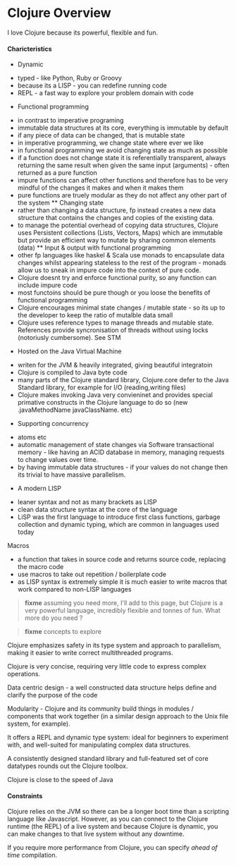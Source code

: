 # Clojure Overview 

  I love Clojure because its powerful, flexible and fun. 

#### Charicteristics

* Dynamic 
- typed - like Python, Ruby or Groovy 
- because its a LISP - you can redefine running code
- REPL - a fast way to explore your problem domain with code

* Functional programming
- in contrast to imperative programing
- immutable data structures at its core, everything is immutable by default
- if any piece of data can be changed, that is mutable state
- in imperative programming, we change state where ever we like
- in functional programming we avoid changing state as much as possible 
- if a function does not change state it is referentially transparent, always returning the same result when given the same input (arguments) - often returned as a pure function 
- impure functions can affect other functions and therefore has to be very mindful of the changes it makes and when it makes them
- pure functions are truely modular as they do not affect any other part of the system
** Changing state
- rather than changing a data structure, fp instead creates a new data structure that contains the changes and copies of the existing data.
- to manage the potential overhead of copying data structures, Clojure uses Persistent collections (Lists, Vectors, Maps) which are immutable but provide an efficient way to mutate by sharing common elements (data) 
** Input & output with functional programming 
- other fp languages like haskel & Scala use monads to encapsulate data changes whilst appearing stateless to the rest of the program - monads allow us to sneak in impure code into the context of pure code.
- Clojure doesnt try and enforce functional purity, so any function can include impure code 
- most functoins should be pure though or you loose the benefits of functional programming
- Clojure encourages minimal state changes / mutable state - so its up to the developer to keep the ratio of mutalble data small
- Clojure uses reference types to manage threads and mutable state.  References provide syncronisation of threads without using locks (notoriusly cumbersome).  See STM 

* Hosted on the Java Virtual Machine 
- writen for the JVM & heavily integrated, giving beautiful integratoin 
- Clojure is compiled to Java byte code 
- many parts of the Clojure standard library, Clojure.core defer to the Java Standard library, for example for I/O (reading,writing files)
- Clojure makes invoking Java very convieninet and provides special primative constructs in the Clojure language to do so (new .javaMethodName javaClassName. etc)

* Supporting concurrency
- atoms etc 
- automatic management of state changes via Software transactional memory - like having an ACID database in memory, managing requests to change values over time.
- by having immutable data structures - if your values do not change then its trivial to have massive parallelism.

* A modern LISP 
- leaner syntax and not as many brackets as LISP
- clean data structure syntax at the core of the language
- LiSP was the first language to introduce first class functions, garbage collection and dynamic typing, which are common in languages used today

Macros 
- a function that takes in source code and returns source code, replacing the macro code  
- use macros to take out repetition / boilerplate code
- as LISP syntax is extremely simple it is much easier to write macros that work compared to non-LISP languages


> **fixme** assuming you need more, I'll add to this page, but Clojure is a very powerful language, incredibly flexible and tonnes of fun.  What more do you need ?


> **fixme** concepts to explore 

Clojure emphasizes safety in its type system and approach to parallelism, making it easier to write correct multithreaded programs. 

Clojure is very concise, requiring very little code to express complex operations.

Data centric design - a well constructed data structure helps define and clarify the purpose of the code

Modularity - Clojure and its community build things in modules / components that work together (in a similar design approach to the Unix file system, for example). 

It offers a REPL and dynamic type system: ideal for beginners to experiment with, and well-suited for manipulating complex data structures. 

A consistently designed standard library and full-featured set of core datatypes rounds out the Clojure toolbox.

Clojure is close to the speed of Java 

#### Constraints

Clojure relies on the JVM so there can be a longer boot time than a scripting language like Javascript.  However, as you can connect to the Clojure runtime (the REPL) of a live system and because Clojure is dynamic, you can make changes to that live system without any downtime.  

If you require more performance from Clojure, you can specify _ahead of time_ compilation.


